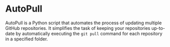 # AutoPull
AutoPull is a Python script that automates the process of updating multiple GitHub repositories. It simplifies the task of keeping your repositories up-to-date by automatically executing the `git pull` command for each repository in a specified folder.
